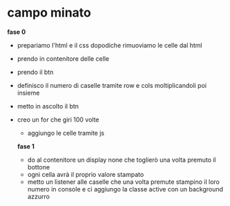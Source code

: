 # campo minato

**fase 0**

- prepariamo l'html e il css dopodiche rimuoviamo le celle dal html
- prendo in contenitore delle celle
- prendo il btn
- definisco il numero di caselle tramite row e cols moltiplicandoli poi insieme
- metto in ascolto il btn
- creo un for che giri 100 volte

  - aggiungo le celle tramite js

  **fase 1**

  - do al contenitore un display none che toglierò una volta premuto il bottone
  - ogni cella avrà il proprio valore stampato
  - metto un listener alle caselle che una volta premute stampino il loro numero in console
    e ci aggiungo la classe active con un background azzurro
